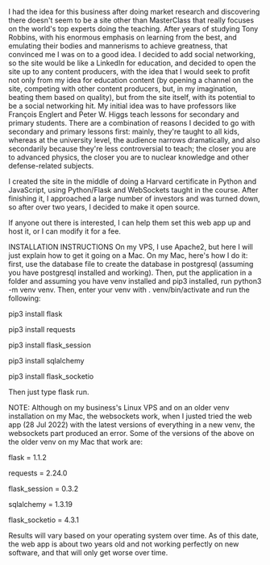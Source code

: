 I had the idea for this business after doing market research and discovering there doesn't seem to be a site other than MasterClass that really focuses on the world's top experts doing the teaching.  After years of studying Tony Robbins, with his enormous emphasis on learning from the best, and emulating their bodies and mannerisms to achieve greatness, that convinced me I was on to a good idea.  I decided to add social networking, so the site would be like a LinkedIn for education, and decided to open the site up to any content producers, with the idea that I would seek to profit not only from my idea for education content (by opening a channel on the site, competing with other content producers, but, in my imagination, beating them based on quality), but from the site itself, with its potential to be a social networking hit.  My initial idea was to have professors like François Englert and Peter W. Higgs teach lessons for secondary and primary students.  There are a combination of reasons I decided to go with secondary and primary lessons first: mainly, they're taught to all kids, whereas at the university level, the audience narrows dramatically, and also secondarily because they're less controversial to teach; the closer you are to advanced physics, the closer you are to nuclear knowledge and other defense-related subjects.


I created the site in the middle of doing a Harvard certificate in Python and JavaScript, using Python/Flask and WebSockets taught in the course.  After finishing it, I approached a large number of investors and was turned down, so after over two years, I decided to make it open source.

If anyone out there is interested, I can help them set this web app up and host it, or I can modify it for a fee.

INSTALLATION INSTRUCTIONS
On my VPS, I use Apache2, but here I will just explain how to get it going on a Mac.  On my Mac, here's how I do it: first, use the database file to create the database in postgresql (assuming you have postgresql installed and working).  Then, put the application in a folder and assuming you have venv installed and pip3 installed, run python3 -m venv venv.  Then, enter your venv with . venv/bin/activate and run the following:

pip3 install flask

pip3 install requests

pip3 install flask_session

pip3 install sqlalchemy

pip3 install flask_socketio

Then just type flask run.

NOTE: Although on my business's Linux VPS and on an older venv installation on my Mac, the websockets work, when I justed tried the web app (28 Jul 2022) with the latest versions of everything in a new venv, the websockets part produced an error.  Some of the versions of the above on the older venv on my Mac that work are:

flask = 1.1.2

requests = 2.24.0

flask_session = 0.3.2

sqlalchemy = 1.3.19

flask_socketio = 4.3.1

Results will vary based on your operating system over time.  As of this date, the web app is about two years old and not working perfectly on new software, and that will only get worse over time.
